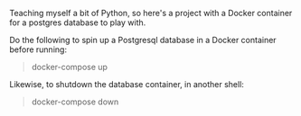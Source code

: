 Teaching myself a bit of Python, so here's a project with a Docker container for a postgres database to play with.

Do the following to spin up a Postgresql database in a Docker container before running:

> docker-compose up

Likewise, to shutdown the database container, in another shell:

> docker-compose down
